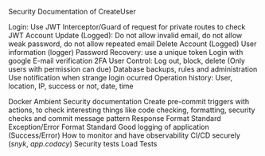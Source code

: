 Security Documentation of CreateUser

Login: Use JWT
Interceptor/Guard of request for private routes to check JWT
Account Update (Logged): Do not allow invalid email, do not allow weak password, do not allow repeated email
Delete Account (Logged)
User information (logger)
Password Recovery: use a unique token
Login with google
E-mail verification
2FA
User Control: Log out, block, delete (Only users with permission can due)
Database backups, rules and administration
Use notification when strange login ocurred
Operation history: User, location, IP, success or not, date, time

Docker Ambient
Security documentation
Create pre-commit triggers with actions, to check interesting things like code checking, formatting, security checks and commit message pattern
Response Format Standard
Exception/Error Format Standard
Good logging of application (Success/Error)
How to monitor and have observability
CI/CD securely (_snyk_, _app.codacy_)
Security tests
Load Tests
